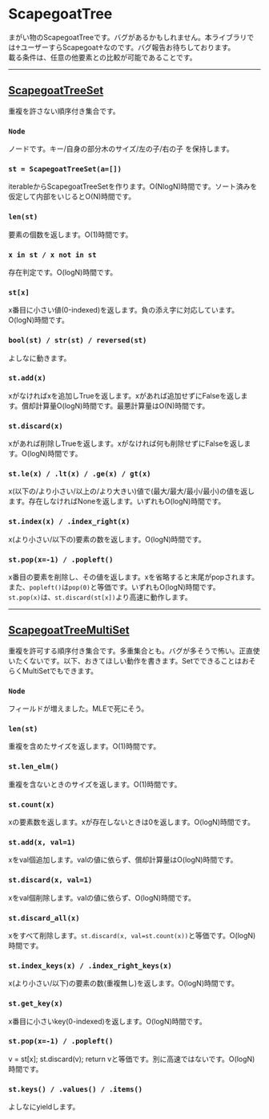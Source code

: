 # ScapegoatTree
まがい物のScapegoatTreeです。バグがあるかもしれません。本ライブラリでは♰ユーザーすらScapegoat♰なのです。バグ報告お待ちしております。  
載る条件は、任意の他要素との比較が可能であることです。

_____
## [ScapegoatTreeSet](https://github.com/titanium-22/Library/blob/main/BST/ScapegoatTree/ScapegoatTreeSet.py)
重複を許さない順序付き集合です。

### ```Node```
ノードです。キー/自身の部分木のサイズ/左の子/右の子 を保持します。

### ```st = ScapegoatTreeSet(a=[])```
iterableからScapegoatTreeSetを作ります。O(NlogN)時間です。ソート済みを仮定して内部をいじるとO(N)時間です。

### ```len(st)```
要素の個数を返します。O(1)時間です。

### ```x in st / x not in st```
存在判定です。O(logN)時間です。

### ```st[x]```
x番目に小さい値(0-indexed)を返します。負の添え字に対応しています。O(logN)時間です。

### ```bool(st) / str(st) / reversed(st)```
よしなに動きます。

### ```st.add(x)```
xがなければxを追加しTrueを返します。xがあれば追加せずにFalseを返します。償却計算量O(logN)時間です。最悪計算量はO(N)時間です。

### ```st.discard(x)```
xがあれば削除しTrueを返します。xがなければ何も削除せずにFalseを返します。O(logN)時間です。

### ```st.le(x) / .lt(x) / .ge(x) / gt(x)```
x(以下の/より小さい/以上の/より大きい)値で(最大/最大/最小/最小)の値を返します。存在しなければNoneを返します。いずれもO(logN)時間です。

### ```st.index(x) / .index_right(x)```
x(より小さい/以下の)要素の数を返します。O(logN)時間です。

### ```st.pop(x=-1) / .popleft()```
x番目の要素を削除し、その値を返します。xを省略すると末尾がpopされます。また、```popleft()```は```pop(0)```と等価です。いずれもO(logN)時間です。  
```st.pop(x)```は、```st.discard(st[x])```より高速に動作します。


____
## [ScapegoatTreeMultiSet](https://github.com/titanium-22/Library/blob/main/BST/ScapegoatTree/ScapegoatTreeMultiSet.py)
重複を許可する順序付き集合です。多重集合とも。バグが多そうで怖い。正直使いたくないです。以下、おきてほしい動作を書きます。SetでできることはおそらくMultiSetでもできます。

### ```Node```
フィールドが増えました。MLEで死にそう。

### ```len(st)```
重複を含めたサイズを返します。O(1)時間です。

### ```st.len_elm()```
重複を含ないときのサイズを返します。O(1)時間です。

### ```st.count(x)```
xの要素数を返します。xが存在しないときは0を返します。O(logN)時間です。

### ```st.add(x, val=1)```
xをval個追加します。valの値に依らず、償却計算量はO(logN)時間です。

### ```st.discard(x, val=1)```
xをval個削除します。valの値に依らず、O(logN)時間です。

### ```st.discard_all(x)```
xをすべて削除します。```st.discard(x, val=st.count(x))```と等価です。O(logN)時間です。

### ```st.index_keys(x) / .index_right_keys(x)```
x(より小さい/以下)の要素の数(重複無し)を返します。O(logN)時間です。

### ```st.get_key(x)```
x番目に小さいkey(0-indexed)を返します。O(logN)時間です。

### ```st.pop(x=-1) / .popleft()```
v = st[x]; st.discard(v); return vと等価です。別に高速ではないです。O(logN)時間です。

### ```st.keys() / .values() / .items()```
よしなにyieldします。
